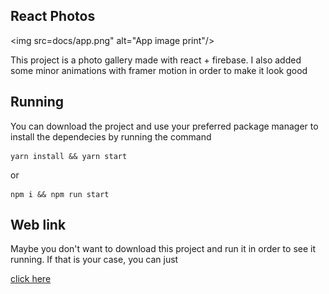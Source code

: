 ## React Photos

<img src=docs/app.png" alt="App image print"/>

This project is a photo gallery made with react + firebase.
I also added some minor animations with framer motion in order to make it look good


## Running

You can download the project and use your preferred package manager to install the dependecies by running the command

```
yarn install && yarn start
```

or

```
npm i && npm run start
```

## Web link

Maybe you don't want to download this project and run it in order to see it running.
If that is your case, you can just 

[click here](suspicious-shaw-4564cf.netlify.app)